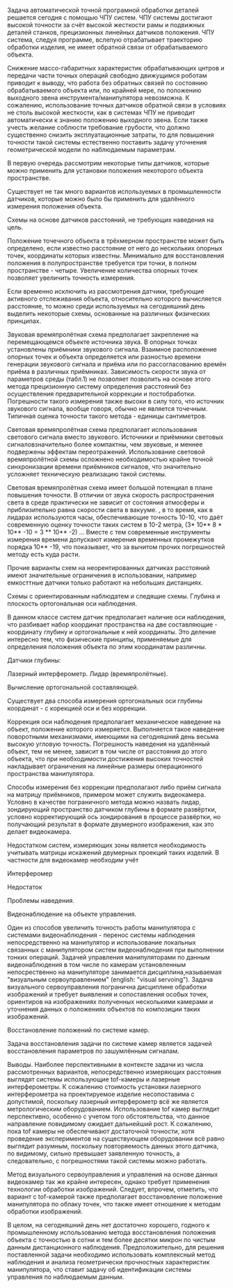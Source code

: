 Задача автоматической точной програмной обработки деталей решается сегодня с помощью ЧПУ систем. ЧПУ системы достигают высокой точности за счёт высокой жесткости рамы и подвижных деталей станков, прецизионных линейных датчиков положения. ЧПУ система, следуя программе, вслепую отрабатывает траекторию обработки изделия, не имеет обратной связи от обрабатываемого объекта. 

Снижение массо-габаритных характеристик обрабатывающих цнтров и передачи части точных операций свободно движущимся роботам приводит к выводу, что работа без обратных связей по состоянию обрабатываемого объекта или, по крайней мере, по положению выходного звена инструмента/манипулятора невозможна. К сожалению, использование точных датчиков обратной связи в условиях не столь высокой жесткости, как в системах ЧПУ не приводит автоматически к знанию положению выходного звена. Если также учесть желание соблюсти требование грубости, что должно существенно снизить эксплуатационные затраты, то для повышения точности такой системы естественно поставить задачу уточнения геометрической модели по наблюдаемым параметрам. 

В первую очередь рассмотрим некоторые типы датчиков, которые можно применить для установки положения некоторого объекта пространстве.

Существует не так много вариантов используемых в промышленности датчиков, которые можно было бы применить для удалённого измерения положения объекта.

Схемы на основе датчиков расстояний, не требующих наведения на цель.

Положение точечного объекта в трёхмерном пространстве может быть определено, если известно расстояние от него до нескольких опорных точек, координаты которых известны. Минимально для восстановления положения в полупространстве требуется три точки, в полном пространстве - четыре. Увеличение количества опорных точек позволяет увеличить точность измерения.

Если временно исключить из рассмотрения датчики, требующие активного отслеживания объекта, относительно которого вычисляется расстояние, то можно среди используемых на сегодняшний день выделить некоторые схемы, основанные на различных физических принципах.

Звуковая времяпролётная схема предполагает закрепление на перемещающемся объекте источника звука. В опорных точках установлены приёмники звукового сигнала. Взаимное расположение опорных точек и объекта определяется или разностью времени генерации звукового сигнала и приёма или по рассогласованию времён приёма в различных приёмниках. Зависимость скорости звука от параметров среды (табл.1) не позволяет позволить на основе этого метода прецизионную систему определения расстояний без осуществления предварительной коррекции и постобработки. Погрешности такого измерения также высоки в силу того, что источник звукового сигнала, вообще говоря, обычно не является точечным. Типичная оценка точности такого метода - единицы сантиметров. 

Световая времяпролётная схема предполагает использования светового сигнала вместо звукового. Источники и приёмники световых сигналовзначительно более компактны, чем звуковые, и меннее подвержены эффектам переотражений. Использование световой времяпролётной схемы осложнено необходимостью крайне точной синхронизации времени приёмников сигналов, что значительно усложняет техническую реализацию такой системы.

Световая времяпролётная схема имеет большой потенциал в плане повышения точности. В отличии от звука скорость распространения света в среде практически не зависит от состояния атмосферы и приблизительно равна скорости света в вакууме. , в то время, как в лидарах используются часы, обеспечивающие точность 10-10, что даёт современную оценку точности таких систем в 10-2 метра, (3* 10** 8  * 10** -10 = 3 ** 10** -2) ... Вместе с тем современные инструменты измерения времени допускают измерения временных промежутков порядка 10** -19, что показывает, что за вычитом прочих погрешностей методу есть куда расти. 

Прочие варианты схем на неорентированных датчиках расстояний имеют значительные ограничения в использовании, например емкосттные датчики только работают на небольших дистанциях.


Схемы с ориентированным наблюдатем и следящие схемы. Глубина и плоскость ортогональная оси наблюдения.

В данном классе систем датчик предполагает наличие оси наблюдения, что разбивает набор координат пространства на две составляющие - координату глубину и ортогональные к ней координаты. Это деление интересно тем, что физические принципы, применяемые для определения положения объекта по этим координатам различны.

Датчики глубины:

Лазерный интерферометр.
Лидар (времяпролётные).

Вычисление ортогональной составляющей.

Существует два способа измерения ортогональных оси глубины координат - с корекцией оси и без коррекции.

Коррекция оси наблюдения предполагает механическое наведение на объект, положение которого измеряется. Выполняется такое наведение поворотными механизмами, имеющими на сегодняшний день весьма высокую угловую точность. Погрешность наведения на удалённый объект, тем не менее, зависит в том числе от расстояния до этого объекта, что при необходимости достижения высоких точностей накладывает ограничения на линейные размеры операционного пространства манипулятора.

Способы измерения без коррекции предполагают либо приём сигнала на матрицу приёмников, примером может служить видеокамера. Условно в качестве пограничного метода можно назвать лидар, зондирующий пространство датчиком глубины в формате развёртки, условно корректирующий ось зондирования в процессе развёртки, но получающий результат в формате двумерного изображения, как это делает видеокамера. 

Недостатком систем, измеряющих зоны является необходимость учитывать матрицы искажений двумерных проекций таких изделий. В частности для видеокамер необходим учёт

Интерферомер




Недостаток

Проблемы наведения.


Видеонаблюдение на объекте управления.

Один из способов увеличить точность работы манипулятора с системами видеонаблюдения - перенос системы наблюдения непосредственно на манипулятор и использование локальных связанных с манипулятором систем видеонаблюдения при выполнении тонких операций. Задачей управления манипуляторами по данным видеонаблюдения в том числе по камерам установленным непосрественно на манипуляторе занимается дисциплина,называемая "визуальным сервоуправлением" (english: "visual servoing"). Задача визуального сервоуправления погранична дисциплине обработки изображений и требует выявления и сопоставления особых точек, ориентиров на изображениях полученных несколькими камерами и уточнения данных о положениях объектов по композиции таких изображений. 

Восстановление положений по системе камер.

Задача восстановления задачи по системе камер является задачей восстановления параметров по зашумлённым сигналам.




Выводы. Наиболее перспективными в контексте задачи из числа рассмотренных вариантов, непосредственно измеряющих расстояния выглядят системы использующие tof-камеры и лазерные интерферометры. К сожалению стоимость установки лазерного интерферометра на проектируемое изделие несопоставима с допустимой, поскольку лазерный интерферометр всё же является метрологическим оборудованием. Использование tof камер выглядит перспективно, особенно с учетом того обстоятельства, что данное направление повидимому ожидает дальнейший рост. К сожалению, пока tof камеры не обеспечивают достаточной точности, хотя проведение экспериментов на существующем оборудовании всё равно выглядит разумным, поскольку повторяемость данных этого датчика, по видимому, сильно превышает заявленную точность, а следовательно, с погрешностями такой системы можно работать. 

Метод визуального сервоуправления и управления на основе данных видеокамер так же крайне интересен, однако требует применения технологии обработки изображений. Следует, впрочем, отметить, что вариант с tof-камерой также предполагает восстановление положение манипулятора по облаку точек, что также имеет отношение к методам обработки изображений.

В целом, на сегодняшний день нет достаточно хорошего, годного к промышленному использованию метода восстановления положения объекта с точностью в сотни и тем более десятки микрон по чистым данным дистанционного наблюдения. Предположительно, для решения поставленной задачи необходимо использовать комплексный метод наблюдения и анализа геометрически прочностных характеристик манипулятора, что ставит задачу об идентификации системы управления по наблюдаемым данным.